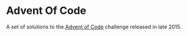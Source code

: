 # Advent Of Code

A set of solutions to the [Advent of Code](adventofcode.com) challenge released in late 2015.
